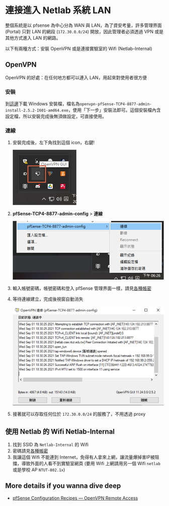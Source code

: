 # 連接進入 Netlab 系統 LAN

整個系統是以 pfsense 為中心分為 WAN 與 LAN，為了資安考量，許多管理界面(Portal) 只對 LAN 的網段 (`172.30.0.0/24`) 開放，因此管理者必須透過 VPN 或是其他方式進入 LAN 的網路。

以下有兩種方式：安裝 OpenVPN 或是連接實驗室的 Wifi (Netlab-Internal)

## OpenVPN

OpenVPN 的好處：在任何地方都可以連入 LAN，用起來對使用者很方便

### 安裝

到[這邊](https://github.com/NTUT-Netlab/confidential/releases/tag/Netlab)下載 Windows 安裝檔，檔名為`openvpn-pfSense-TCP4-8877-admin-install-2.5.2-I601-amd64.exe`，使用「下一步」安裝法即可。這個安裝檔內含設定檔，所以安裝完成後無須做設定，可直接使用。

### 連線

1. 安裝完成後，左下角找到這個 icon，右鍵!

    ![](/img/connecting-to-lan/fig1.png)

2. **pfSense-TCP4-8877-admin-config** > **連線**

    ![](/img/connecting-to-lan/fig2.png)

<!-- TODO: -->
3. 輸入帳號密碼，帳號密碼和登入 pfSense 管理界面一樣，請見[各種帳密]()

4. 等待連線建立，完成後視窗自動消失

    ![](/img/connecting-to-lan/fig3.png)

5. 接著就可以存取任何位於 `172.30.0.0/24` 的服務了，不用透過 proxy

## 使用 Netlab 的 Wifi Netlab-Internal

1. 找到 SSID 為 `Netlab-Internal` 的 Wifi
2. 密碼請見[各種帳密]() <!-- TODO: -->
3. 我讓這個 Wifi 不能連到 Internet，免得有人拿來上網，讓流量爆掉害IP被阻擋，導致外面的人看不到實驗室網頁 (要用 Wifi 上網請用另一個 Wifi `netlab` 或是學校 AP `NTUT-802.1x`)

## More details if you wanna dive deep

- [pfSense Configuration Recipes — OpenVPN Remote Access](https://docs.netgate.com/pfsense/en/latest/recipes/openvpn-ra.html)


